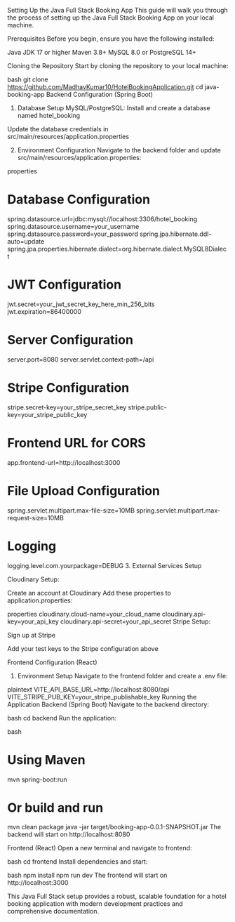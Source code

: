 Setting Up the Java Full Stack Booking App
This guide will walk you through the process of setting up the Java Full Stack Booking App on your local machine.

Prerequisites
Before you begin, ensure you have the following installed:

Java JDK 17 or higher
Maven 3.8+
MySQL 8.0 or PostgreSQL 14+

Cloning the Repository
Start by cloning the repository to your local machine:

bash
git clone https://github.com/MadhavKumar10/HotelBookingApplication.git
cd java-booking-app
Backend Configuration (Spring Boot)
1. Database Setup
MySQL/PostgreSQL: Install and create a database named hotel_booking

Update the database credentials in src/main/resources/application.properties

2. Environment Configuration
Navigate to the backend folder and update src/main/resources/application.properties:

properties
# Database Configuration
spring.datasource.url=jdbc:mysql://localhost:3306/hotel_booking
spring.datasource.username=your_username
spring.datasource.password=your_password
spring.jpa.hibernate.ddl-auto=update
spring.jpa.properties.hibernate.dialect=org.hibernate.dialect.MySQL8Dialect

# JWT Configuration
jwt.secret=your_jwt_secret_key_here_min_256_bits
jwt.expiration=86400000

# Server Configuration
server.port=8080
server.servlet.context-path=/api

# Stripe Configuration
stripe.secret-key=your_stripe_secret_key
stripe.public-key=your_stripe_public_key

# Frontend URL for CORS
app.frontend-url=http://localhost:3000

# File Upload Configuration
spring.servlet.multipart.max-file-size=10MB
spring.servlet.multipart.max-request-size=10MB

# Logging
logging.level.com.yourpackage=DEBUG
3. External Services Setup


Cloudinary Setup:

Create an account at Cloudinary
Add these properties to application.properties:

properties
cloudinary.cloud-name=your_cloud_name
cloudinary.api-key=your_api_key
cloudinary.api-secret=your_api_secret
Stripe Setup:

Sign up at Stripe

Add your test keys to the Stripe configuration above

Frontend Configuration (React)
1. Environment Setup
Navigate to the frontend folder and create a .env file:

plaintext
VITE_API_BASE_URL=http://localhost:8080/api
VITE_STRIPE_PUB_KEY=your_stripe_publishable_key
Running the Application
Backend (Spring Boot)
Navigate to the backend directory:

bash
cd backend
Run the application:

bash
# Using Maven
mvn spring-boot:run

# Or build and run
mvn clean package
java -jar target/booking-app-0.0.1-SNAPSHOT.jar
The backend will start on http://localhost:8080

Frontend (React)
Open a new terminal and navigate to frontend:

bash
cd frontend
Install dependencies and start:

bash
npm install
npm run dev
The frontend will start on http://localhost:3000

This Java Full Stack setup provides a robust, scalable foundation for a hotel booking application with modern development practices and comprehensive documentation.
